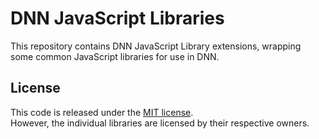 DNN JavaScript Libraries
===============

This repository contains DNN JavaScript Library extensions, wrapping some common
JavaScript libraries for use in DNN.

License
-------

This code is released under the [MIT license](LICENSE.md).  
However, the individual libraries are licensed by their respective owners.